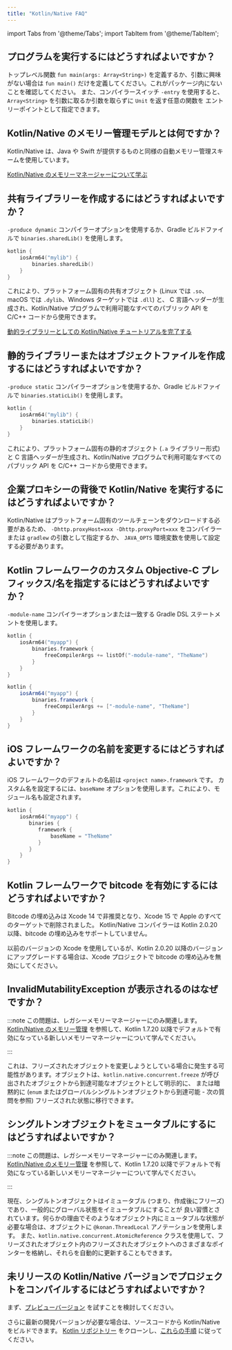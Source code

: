 ```yaml
---
title: "Kotlin/Native FAQ"
---
```

import Tabs from '@theme/Tabs';
import TabItem from '@theme/TabItem';

## プログラムを実行するにはどうすればよいですか？

トップレベル関数 `fun main(args: Array<String>)` を定義するか、引数に興味がない場合は `fun main()` だけを定義してください。これがパッケージ内にないことを確認してください。
また、コンパイラースイッチ `-entry` を使用すると、`Array<String>` を引数に取るか引数を取らずに `Unit` を返す任意の関数を
エントリーポイントとして指定できます。

## Kotlin/Native のメモリー管理モデルとは何ですか？

Kotlin/Native は、Java や Swift が提供するものと同様の自動メモリー管理スキームを使用しています。

[Kotlin/Native のメモリーマネージャーについて学ぶ](native-memory-manager)

## 共有ライブラリーを作成するにはどうすればよいですか？

`-produce dynamic` コンパイラーオプションを使用するか、Gradle ビルドファイルで `binaries.sharedLib()` を使用します。

```kotlin
kotlin {
    iosArm64("mylib") {
        binaries.sharedLib()
    }
}
```

これにより、プラットフォーム固有の共有オブジェクト (Linux では `.so`、macOS では `.dylib`、Windows ターゲットでは `.dll`) と、
C 言語ヘッダーが生成され、Kotlin/Native プログラムで利用可能なすべてのパブリック API を C/C++ コードから使用できます。

[動的ライブラリーとしての Kotlin/Native チュートリアルを完了する](native-dynamic-libraries)

## 静的ライブラリーまたはオブジェクトファイルを作成するにはどうすればよいですか？

`-produce static` コンパイラーオプションを使用するか、Gradle ビルドファイルで `binaries.staticLib()` を使用します。

```kotlin
kotlin {
    iosArm64("mylib") {
        binaries.staticLib()
    }
}
```

これにより、プラットフォーム固有の静的オブジェクト (`.a` ライブラリー形式) と C 言語ヘッダーが生成され、Kotlin/Native プログラムで利用可能なすべてのパブリック API を C/C++ コードから使用できます。

## 企業プロキシーの背後で Kotlin/Native を実行するにはどうすればよいですか？

Kotlin/Native はプラットフォーム固有のツールチェーンをダウンロードする必要があるため、
`-Dhttp.proxyHost=xxx -Dhttp.proxyPort=xxx` をコンパイラーまたは `gradlew` の引数として指定するか、
`JAVA_OPTS` 環境変数を使用して設定する必要があります。

## Kotlin フレームワークのカスタム Objective-C プレフィックス/名を指定するにはどうすればよいですか？

`-module-name` コンパイラーオプションまたは一致する Gradle DSL ステートメントを使用します。

<Tabs groupId="build-script">
<TabItem value="kotlin" label="Kotlin" default>

```kotlin
kotlin {
    iosArm64("myapp") {
        binaries.framework {
            freeCompilerArgs += listOf("-module-name", "TheName")
        }
    }
}
```

</TabItem>
<TabItem value="groovy" label="Groovy" default>

```groovy
kotlin {
    iosArm64("myapp") {
        binaries.framework {
            freeCompilerArgs += ["-module-name", "TheName"]
        }
    }
}
```

</TabItem>
</Tabs>

## iOS フレームワークの名前を変更するにはどうすればよいですか？

iOS フレームワークのデフォルトの名前は `<project name>.framework` です。
カスタム名を設定するには、`baseName` オプションを使用します。これにより、モジュール名も設定されます。

```kotlin
kotlin {
    iosArm64("myapp") {
       binaries {
          framework {
              baseName = "TheName"
          }
       }
    }
}
```

## Kotlin フレームワークで bitcode を有効にするにはどうすればよいですか？

Bitcode の埋め込みは Xcode 14 で非推奨となり、Xcode 15 で Apple のすべてのターゲットで削除されました。
Kotlin/Native コンパイラーは Kotlin 2.0.20 以降、bitcode の埋め込みをサポートしていません。

以前のバージョンの Xcode を使用しているが、Kotlin 2.0.20 以降のバージョンにアップグレードする場合は、Xcode プロジェクトで bitcode の埋め込みを無効にしてください。

## InvalidMutabilityException が表示されるのはなぜですか？

:::note
この問題は、レガシーメモリーマネージャーにのみ関連します。[Kotlin/Native のメモリー管理](native-memory-manager) を参照して、Kotlin 1.7.20 以降でデフォルトで有効になっている新しいメモリーマネージャーについて学んでください。

:::

これは、フリーズされたオブジェクトを変更しようとしている場合に発生する可能性があります。オブジェクトは、`kotlin.native.concurrent.freeze` が呼び出されたオブジェクトから到達可能なオブジェクトとして明示的に、
または暗黙的に (`enum` またはグローバルシングルトンオブジェクトから到達可能 - 次の質問を参照) フリーズされた状態に移行できます。

## シングルトンオブジェクトをミュータブルにするにはどうすればよいですか？

:::note
この問題は、レガシーメモリーマネージャーにのみ関連します。[Kotlin/Native のメモリー管理](native-memory-manager) を参照して、Kotlin 1.7.20 以降でデフォルトで有効になっている新しいメモリーマネージャーについて学んでください。

:::

現在、シングルトンオブジェクトはイミュータブル (つまり、作成後にフリーズ) であり、一般的にグローバル状態をイミュータブルにすることが
良い習慣とされています。何らかの理由でそのようなオブジェクト内にミュータブルな状態が必要な場合は、オブジェクトに `@konan.ThreadLocal` アノテーションを使用します。
また、`kotlin.native.concurrent.AtomicReference` クラスを使用して、フリーズされたオブジェクト内のフリーズされたオブジェクトへのさまざまなポインターを格納し、それらを自動的に更新することもできます。

## 未リリースの Kotlin/Native バージョンでプロジェクトをコンパイルするにはどうすればよいですか？

まず、[プレビューバージョン](eap) を試すことを検討してください。

さらに最新の開発バージョンが必要な場合は、ソースコードから Kotlin/Native をビルドできます。
[Kotlin リポジトリー](https://github.com/JetBrains/kotlin) をクローンし、[これらの手順](https://github.com/JetBrains/kotlin/blob/master/kotlin-native/README#building-from-source) に従ってください。